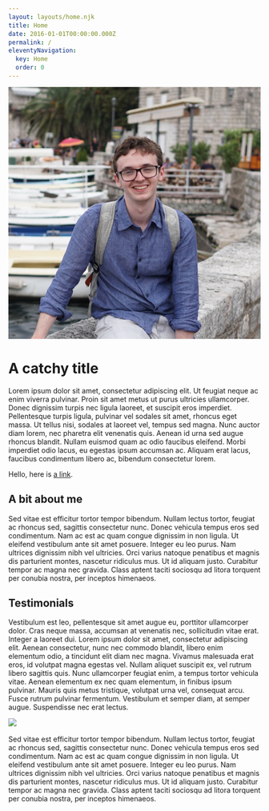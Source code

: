 ```yaml
---
layout: layouts/home.njk
title: Home
date: 2016-01-01T00:00:00.000Z
permalink: /
eleventyNavigation:
  key: Home
  order: 0
---
```

![](/static/img/boka_profile_square.jpg)

# A catchy title

Lorem ipsum dolor sit amet, consectetur adipiscing elit. Ut feugiat neque ac enim viverra pulvinar. Proin sit amet metus ut purus ultricies ullamcorper. Donec dignissim turpis nec ligula laoreet, et suscipit eros imperdiet. Pellentesque turpis ligula, pulvinar vel sodales sit amet, rhoncus eget massa. Ut tellus nisi, sodales at laoreet vel, tempus sed magna. Nunc auctor diam lorem, nec pharetra elit venenatis quis. Aenean id urna sed augue rhoncus blandit. Nullam euismod quam ac odio faucibus eleifend. Morbi imperdiet odio lacus, eu egestas ipsum accumsan ac. Aliquam erat lacus, faucibus condimentum libero ac, bibendum consectetur lorem.

Hello, here is [a link](http://www.google.com).

## A bit about me

Sed vitae est efficitur tortor tempor bibendum. Nullam lectus tortor, feugiat ac rhoncus sed, sagittis consectetur nunc. Donec vehicula tempus eros sed condimentum. Nam ac est ac quam congue dignissim in non ligula. Ut eleifend vestibulum ante sit amet posuere. Integer eu leo purus. Nam ultrices dignissim nibh vel ultricies. Orci varius natoque penatibus et magnis dis parturient montes, nascetur ridiculus mus. Ut id aliquam justo. Curabitur tempor ac magna nec gravida. Class aptent taciti sociosqu ad litora torquent per conubia nostra, per inceptos himenaeos. 

## Testimonials

Vestibulum est leo, pellentesque sit amet augue eu, porttitor ullamcorper dolor. Cras neque massa, accumsan at venenatis nec, sollicitudin vitae erat. Integer a laoreet dui. Lorem ipsum dolor sit amet, consectetur adipiscing elit. Aenean consectetur, nunc nec commodo blandit, libero enim elementum odio, a tincidunt elit diam nec magna. Vivamus malesuada erat eros, id volutpat magna egestas vel. Nullam aliquet suscipit ex, vel rutrum libero sagittis quis. Nunc ullamcorper feugiat enim, a tempus tortor vehicula vitae. Aenean elementum ex nec quam elementum, in finibus ipsum pulvinar. Mauris quis metus tristique, volutpat urna vel, consequat arcu. Fusce rutrum pulvinar fermentum. Vestibulum et semper diam, at semper augue. Suspendisse nec erat lectus.

![](/static/img/logo.png)

Sed vitae est efficitur tortor tempor bibendum. Nullam lectus tortor, feugiat ac rhoncus sed, sagittis consectetur nunc. Donec vehicula tempus eros sed condimentum. Nam ac est ac quam congue dignissim in non ligula. Ut eleifend vestibulum ante sit amet posuere. Integer eu leo purus. Nam ultrices dignissim nibh vel ultricies. Orci varius natoque penatibus et magnis dis parturient montes, nascetur ridiculus mus. Ut id aliquam justo. Curabitur tempor ac magna nec gravida. Class aptent taciti sociosqu ad litora torquent per conubia nostra, per inceptos himenaeos.
